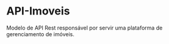 # API-Imoveis
 Modelo de API Rest responsável por servir uma plataforma de gerenciamento de imóveis.
